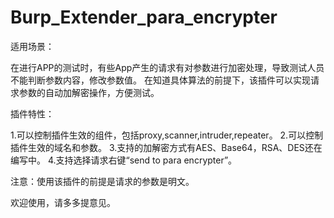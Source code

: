 # Burp_Extender_para_encrypter

适用场景：

在进行APP的测试时，有些App产生的请求有对参数进行加密处理，导致测试人员不能判断参数内容，修改参数值。
在知道具体算法的前提下，该插件可以实现请求参数的自动加解密操作，方便测试。

插件特性：

1.可以控制插件生效的组件，包括proxy,scanner,intruder,repeater。
2.可以控制插件生效的域名和参数。
3.支持的加解密方式有AES、Base64，RSA、DES还在编写中。
4.支持选择请求右键“send to para encrypter”。

注意：使用该插件的前提是请求的参数是明文。


欢迎使用，请多多提意见。

